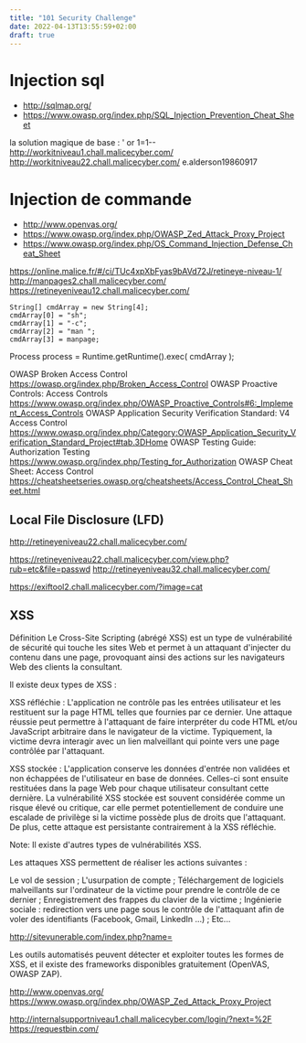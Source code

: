 ```yaml
---
title: "101 Security Challenge"
date: 2022-04-13T13:55:59+02:00
draft: true
---
```


# Injection sql
- http://sqlmap.org/
- https://www.owasp.org/index.php/SQL_Injection_Prevention_Cheat_Sheet

la solution magique de base : ' or 1=1--
http://workitniveau1.chall.malicecyber.com/
http://workitniveau22.chall.malicecyber.com/
e.alderson19860917



# Injection de commande 
- http://www.openvas.org/
- https://www.owasp.org/index.php/OWASP_Zed_Attack_Proxy_Project
- https://www.owasp.org/index.php/OS_Command_Injection_Defense_Cheat_Sheet

https://online.malice.fr/#/ci/TUc4xpXbFyas9bAVd72J/retineye-niveau-1/
http://manpages2.chall.malicecyber.com/
https://retineyeniveau12.chall.malicecyber.com/


``` 
String[] cmdArray = new String[4];
cmdArray[0] = "sh";
cmdArray[1] = "-c";	
cmdArray[2] = "man ";
cmdArray[3] = manpage;
```

Process process = Runtime.getRuntime().exec( cmdArray );


OWASP Broken Access Control https://owasp.org/index.php/Broken_Access_Control
OWASP Proactive Controls: Access Controls https://www.owasp.org/index.php/OWASP_Proactive_Controls#6:_Implement_Access_Controls
OWASP Application Security Verification Standard: V4 Access Control https://www.owasp.org/index.php/Category:OWASP_Application_Security_Verification_Standard_Project#tab.3DHome
OWASP Testing Guide: Authorization Testing https://www.owasp.org/index.php/Testing_for_Authorization
OWASP Cheat Sheet: Access Control https://cheatsheetseries.owasp.org/cheatsheets/Access_Control_Cheat_Sheet.html


## Local File Disclosure (LFD)
http://retineyeniveau22.chall.malicecyber.com/

https://retineyeniveau22.chall.malicecyber.com/view.php?rub=etc&file=passwd
http://retineyeniveau32.chall.malicecyber.com/

https://exiftool2.chall.malicecyber.com/?image=cat


## XSS  

Définition
Le Cross-Site Scripting (abrégé XSS) est un type de vulnérabilité de sécurité qui touche les sites Web et permet à un attaquant d'injecter du contenu dans une page, provoquant ainsi des actions sur les navigateurs Web des clients la consultant.

Il existe deux types de XSS :

XSS réfléchie : L'application ne contrôle pas les entrées utilisateur et les restituent sur la page HTML telles que fournies par ce dernier. Une attaque réussie peut permettre à l'attaquant de faire interpréter du code HTML et/ou JavaScript arbitraire dans le navigateur de la victime. Typiquement, la victime devra interagir avec un lien malveillant qui pointe vers une page contrôlée par l'attaquant.

XSS stockée : L'application conserve les données d'entrée non validées et non échappées de l'utilisateur en base de données. Celles-ci sont ensuite restituées dans la page Web pour chaque utilisateur consultant cette dernière. La vulnérabilité XSS stockée est souvent considérée comme un risque élevé ou critique, car elle permet potentiellement de conduire une escalade de privilège si la victime possède plus de droits que l'attaquant. De plus, cette attaque est persistante contrairement à la XSS réfléchie.

Note: Il existe d'autres types de vulnérabilités XSS.

Les attaques XSS permettent de réaliser les actions suivantes :

Le vol de session ;
L'usurpation de compte ;
Téléchargement de logiciels malveillants sur l'ordinateur de la victime pour prendre le contrôle de ce dernier ;
Enregistrement des frappes du clavier de la victime ;
Ingénierie sociale : redirection vers une page sous le contrôle de l'attaquant afin de voler des identifiants (Facebook, Gmail, LinkedIn ...) ;
Etc...


http://sitevunerable.com/index.php?name=<script>alert('XSS')</script>


Les outils automatisés peuvent détecter et exploiter toutes les formes de XSS, et il existe des frameworks disponibles gratuitement (OpenVAS, OWASP ZAP).

http://www.openvas.org/
https://www.owasp.org/index.php/OWASP_Zed_Attack_Proxy_Project

http://internalsupportniveau1.chall.malicecyber.com/login/?next=%2F
https://requestbin.com/
